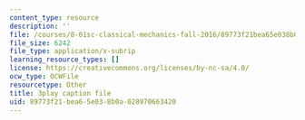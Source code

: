 ```yaml
---
content_type: resource
description: ''
file: /courses/8-01sc-classical-mechanics-fall-2016/89773f21bea65e038b0a028970663420_z0xyQKalezI.vtt
file_size: 6242
file_type: application/x-subrip
learning_resource_types: []
license: https://creativecommons.org/licenses/by-nc-sa/4.0/
ocw_type: OCWFile
resourcetype: Other
title: 3play caption file
uid: 89773f21-bea6-5e03-8b0a-028970663420
---
```

